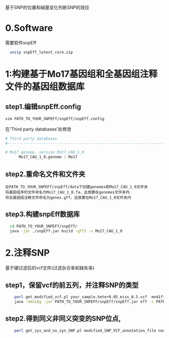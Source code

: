 基于SNP的位置和碱基变化判断SNP的效应

0.Software
===
  需要软件snpEff  
```BASH
  unzip snpEff_latest_core.zip
 ```

1:构建基于Mo17基因组和全基因组注释文件的基因组数据库
===

step1.编辑snpEff.config
---

```BASH
vim PATH_TO_YOUR_SNPEFf/snpEff/snpEff.config 
```

在'Third party databases'处修改

```BASH
# Third party databases
#-------------------------------------------------------------------------------

# Mo17 genome, version Mo17_CAU_1_0
      Mo17_CAU_1_0.genome : Mo17
 ```
 
 step2.重命名文件和文件夹
 ---
    在PATH_TO_YOUR_SNPEFf/snpEff/data下创建genomes和Mo17_CAU_1_0文件夹    
    将基因组序列文件命名为Mo17_CAU_1_0.fa，且放置在genomes文件夹内
    将全基因组注释文件命名为genes.gff，且放置在Mo17_CAU_1_0文件夹内
    
step3.构建snpEff数据库
---
  
```BASH
  cd PATH_TO_YOUR_SNPEFf/snpEff/
  java -jar ./snpEff.jar build -gff3 -v Mo17_CAU_1_0
```

2.注释SNP
===
基于硬过滤后的vcf文件(过滤杂合率和缺失率)


step1，保留vcf的前五列，并注释SNP的类型
---
```BASH
    perl get_modified_vcf.pl your_sample.heter0.05_miss_0.5.vcf  modified_SNP_VCF_file
    java -Xmx16g -jar PATH_TO_YOUR_SNPEFF/snpEff/snpEff.jar eff -c PATH_TO_YOUR_SNPEFF/snpEff/snpEff.config Mo17_CAU_1_0  modified_SNP_VCF_file > modified_SNP_VCF_annotation_file
```

step2.得到同义非同义突变的SNP位点,
---
```BASH
    perl get_sys_and_no_syn_SNP.pl modified_SNP_VCF_annotation_file nonsynonymous_VCF synonymous_VCF
 ```
 
 
